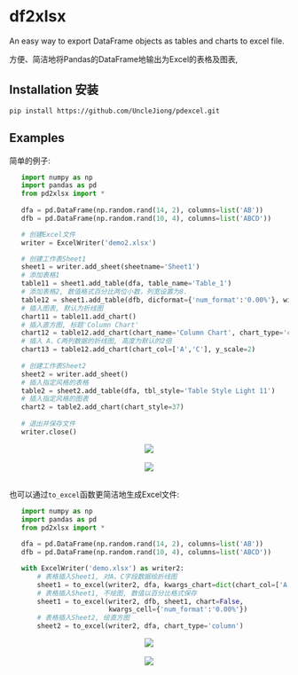 # df2xlsx

An easy way to export DataFrame objects as tables and charts to excel file.

方便、简洁地将Pandas的DataFrame地输出为Excel的表格及图表,

## Installation 安装

```
pip install https://github.com/UncleJiong/pdexcel.git
```

## Examples

简单的例子:

```python
   import numpy as np
   import pandas as pd
   from pd2xlsx import *
   
   dfa = pd.DataFrame(np.random.rand(14, 2), columns=list('AB'))
   dfb = pd.DataFrame(np.random.rand(10, 4), columns=list('ABCD'))

   # 创建Excel文件
   writer = ExcelWriter('demo2.xlsx')

   # 创建工作表Sheet1
   sheet1 = writer.add_sheet(sheetname='Sheet1')
   # 添加表格1
   table11 = sheet1.add_table(dfa, table_name='Table_1')
   # 添加表格2, 数值格式百分比两位小数，列宽设置为8.
   table12 = sheet1.add_table(dfb, dicformat={'num_format':'0.00%'}, width=6)
   # 插入图表, 默认为折线图
   chart11 = table11.add_chart()
   # 插入直方图, 标题'Column Chart'
   chart12 = table12.add_chart(chart_name='Column Chart', chart_type='column')
   # 插入 A、C两列数据的折线图, 高度为默认的2倍
   chart13 = table12.add_chart(chart_col=['A','C'], y_scale=2)
   
   # 创建工作表Sheet2
   sheet2 = writer.add_sheet()
   # 插入指定风格的表格
   table2 = sheet2.add_table(dfa, tbl_style='Table Style Light 11')
   # 插入指定风格的图表
   chart2 = table2.add_chart(chart_style=37)
   
   # 退出并保存文件
   writer.close()
```

<div align="center">
  <img src="https://raw.github.com/UncleJiong/pdexcel/master/example/demo1a.png"><br><br>
</div>

<div align="center">
  <img src="https://raw.github.com/UncleJiong/pdexcel/master/example/demo1b.png"><br><br>
</div>


也可以通过`to_excel`函数更简洁地生成Excel文件:

```python
   import numpy as np
   import pandas as pd
   from pd2xlsx import *
   
   dfa = pd.DataFrame(np.random.rand(14, 2), columns=list('AB'))
   dfb = pd.DataFrame(np.random.rand(10, 4), columns=list('ABCD'))

   with ExcelWriter('demo.xlsx') as writer2:
       # 表格插入Sheet1, 对A、C字段数据绘折线图
       sheet1 = to_excel(writer2, dfa, kwargs_chart=dict(chart_col=['A', 'C']))
       # 表格插入Sheet1, 不绘图, 数值以百分比格式保存
       sheet1 = to_excel(writer2, dfb, sheet1, chart=False,
                         kwargs_cell={'num_format':'0.00%'})
       # 表格插入Sheet2, 绘直方图
       sheet2 = to_excel(writer2, dfa, chart_type='column')
```
	   

<div align="center">
  <img src="https://raw.github.com/UncleJiong/pdexcel/master/example/demo2a.png"><br><br>
</div>

<div align="center">
  <img src="https://raw.github.com/UncleJiong/pdexcel/master/example/demo2b.png"><br><br>
</div>